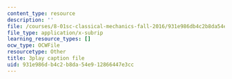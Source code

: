 ```yaml
---
content_type: resource
description: ''
file: /courses/8-01sc-classical-mechanics-fall-2016/931e986db4c2b8da54e912866447e3cc_CFh3gu-z_rc.srt
file_type: application/x-subrip
learning_resource_types: []
ocw_type: OCWFile
resourcetype: Other
title: 3play caption file
uid: 931e986d-b4c2-b8da-54e9-12866447e3cc
---
```

